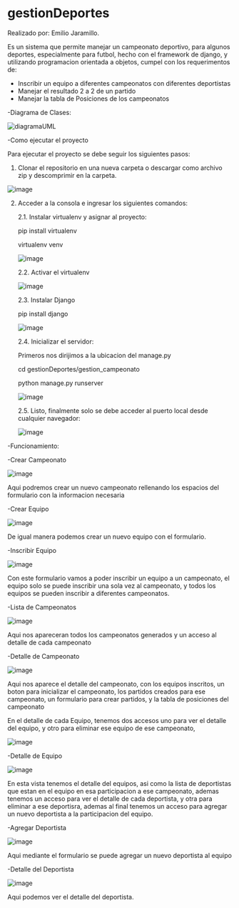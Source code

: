 # gestionDeportes

Realizado por: Emilio Jaramillo.

Es un sistema que permite manejar un campeonato deportivo, para algunos deportes, especialmente para futbol, hecho con el framework de django, y utilizando programacion orientada a objetos, cumpel con los requerimentos de:

- Inscribir un equipo a diferentes campeonatos con diferentes deportistas
- Manejar el resultado 2 a 2 de un partido
- Manejar la tabla de Posiciones de los campeonatos

-Diagrama de Clases:

![diagramaUML](https://github.com/user-attachments/assets/91b350af-79ff-44fc-bc75-4aa48aac8214)

-Como ejecutar el proyecto

Para ejecutar el proyecto se debe seguir los siguientes pasos:

1. Clonar el repositorio en una nueva carpeta o descargar como archivo zip y descomprimir en la carpeta.

![image](https://github.com/user-attachments/assets/abc8519f-ecca-483a-b4d4-422afbfe80b9)

2. Acceder a la consola e ingresar los siguientes comandos:

   2.1. Instalar virtualenv y asignar al proyecto:

   pip install virtualenv
   
   virtualenv venv

   ![image](https://github.com/user-attachments/assets/fd0ebad0-e3c2-411a-be95-ed9ede5e8af9)

   2.2. Activar el virtualenv

   ![image](https://github.com/user-attachments/assets/0614a230-bc3c-4014-9d40-73cdb51be9c1)

   2.3. Instalar Django

   pip install django

   ![image](https://github.com/user-attachments/assets/cc94f525-c22b-4a56-a394-c1c14955bd8f)

   2.4. Inicializar el servidor:
   
   Primeros nos dirijimos a la ubicacion del manage.py

   cd gestionDeportes/gestion_campeonato

   python manage.py runserver

   ![image](https://github.com/user-attachments/assets/9cd1cfae-0e48-48d1-8834-732871d79016)

   2.5. Listo, finalmente solo se debe acceder al puerto local desde cualquier navegador:
   
   ![image](https://github.com/user-attachments/assets/c6e96bd9-41fa-402e-b571-32633719c56c)


-Funcionamiento:

 -Crear Campeonato
 
 ![image](https://github.com/user-attachments/assets/bb979b85-e83f-435c-b837-e3f997c78663)
 
 Aqui podremos crear un nuevo campeonato rellenando los espacios del formulario con la informacion necesaria
 
 -Crear Equipo
 
 ![image](https://github.com/user-attachments/assets/3381d50d-3ac7-4696-a222-8a1223bf5e3e)
 
 De igual manera podemos crear un nuevo equipo con el formulario.
 
 -Inscribir Equipo
 
 ![image](https://github.com/user-attachments/assets/09726d98-fca0-49ef-8899-110a84e44578)
 
 Con este formulario vamos a poder inscribir un equipo a un campeonato, el equipo solo se puede inscribir una sola vez al campeonato, y todos los equipos se pueden inscribir a diferentes campeonatos.
 
 -Lista de Campeonatos
 
 ![image](https://github.com/user-attachments/assets/d187c11d-6b57-4156-9325-9a29dae48dee)
 
 Aqui nos apareceran todos los campeonatos generados y un acceso al detalle de cada campeonato
 
 -Detalle de Campeonato
 
 ![image](https://github.com/user-attachments/assets/14cc6237-2140-4717-9d10-0f54a51b5f70)
 
 Aqui nos aparece el detalle del campeonato, con los equipos inscritos, un boton para inicializar el campeonato, los partidos creados para ese campeonato, un formulario para crear partidos, y la tabla de posiciones del campeonato
 
 En el detalle de cada Equipo, tenemos dos accesos uno para ver el detalle del equipo, y otro para eliminar ese equipo de ese campeonato, 
 
 ![image](https://github.com/user-attachments/assets/7cecd367-8ac1-4a0e-a237-de6566bda253)
 
 -Detalle de Equipo
 
 ![image](https://github.com/user-attachments/assets/65b2db66-f3f0-4603-ae44-5cf62599f4a1)
 
 En esta vista tenemos el detalle del equipos, asi como la lista de deportistas que estan en el equipo en esa participacion a ese campeonato, ademas tenemos un acceso para ver el detalle de cada deportista, y otra para eliminar a ese deportisra, ademas al final tenemos un acceso para agregar un nuevo deportista a la participacion del equipo.
 
 -Agregar Deportista
 
 ![image](https://github.com/user-attachments/assets/81d56d2b-103e-4db3-b0ad-78b7ade14bf8)
 
 Aqui mediante el formulario se puede agregar un nuevo deportista al equipo
 
 -Detalle del Deportista
 
 ![image](https://github.com/user-attachments/assets/590a10bd-dc36-422f-b3ee-ebb7d1cecd28)
 
 Aqui podemos ver el detalle del deportista.
 
 
